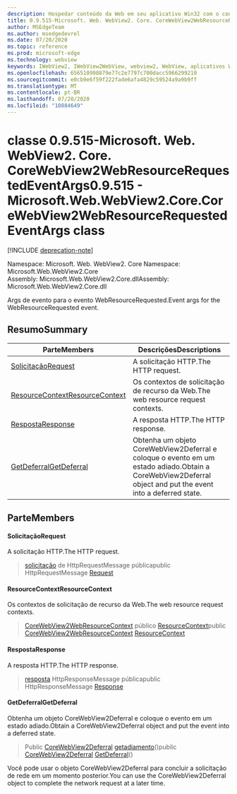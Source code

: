 ```yaml
---
description: Hospedar conteúdo da Web em seu aplicativo Win32 com o controle WebView2 do Microsoft Edge
title: 0.9.515-Microsoft. Web. WebView2. Core. CoreWebView2WebResourceRequestedEventArgs
author: MSEdgeTeam
ms.author: msedgedevrel
ms.date: 07/20/2020
ms.topic: reference
ms.prod: microsoft-edge
ms.technology: webview
keywords: IWebView2, IWebView2WebView, webview2, WebView, aplicativos Win32, Win32, Edge, ICoreWebView2, ICoreWebView2Controller, controle do navegador, HTML Edge
ms.openlocfilehash: 656510998879e77c2e7797c700dacc5966299210
ms.sourcegitcommit: e0cb9e6f59f222fade6afa4829c59524a9a9b9ff
ms.translationtype: MT
ms.contentlocale: pt-BR
ms.lasthandoff: 07/20/2020
ms.locfileid: "10884649"
---
```

# <span data-ttu-id="06026-104">classe 0.9.515-Microsoft. Web. WebView2. Core. CoreWebView2WebResourceRequestedEventArgs</span><span class="sxs-lookup"><span data-stu-id="06026-104">0.9.515 - Microsoft.Web.WebView2.Core.CoreWebView2WebResourceRequestedEventArgs class</span></span> 

[!INCLUDE [deprecation-note](../../includes/deprecation-note.md)]

<span data-ttu-id="06026-105">Namespace: Microsoft. Web. WebView2. Core </span><span class="sxs-lookup"><span data-stu-id="06026-105">Namespace: Microsoft.Web.WebView2.Core</span></span>\
<span data-ttu-id="06026-106">Assembly: Microsoft.Web.WebView2.Core.dll</span><span class="sxs-lookup"><span data-stu-id="06026-106">Assembly: Microsoft.Web.WebView2.Core.dll</span></span>

<span data-ttu-id="06026-107">Args de evento para o evento WebResourceRequested.</span><span class="sxs-lookup"><span data-stu-id="06026-107">Event args for the WebResourceRequested event.</span></span>

## <span data-ttu-id="06026-108">Resumo</span><span class="sxs-lookup"><span data-stu-id="06026-108">Summary</span></span>

 <span data-ttu-id="06026-109">Parte</span><span class="sxs-lookup"><span data-stu-id="06026-109">Members</span></span>                        | <span data-ttu-id="06026-110">Descrições</span><span class="sxs-lookup"><span data-stu-id="06026-110">Descriptions</span></span>
--------------------------------|---------------------------------------------
[<span data-ttu-id="06026-111">Solicitação</span><span class="sxs-lookup"><span data-stu-id="06026-111">Request</span></span>](#request) | <span data-ttu-id="06026-112">A solicitação HTTP.</span><span class="sxs-lookup"><span data-stu-id="06026-112">The HTTP request.</span></span>
[<span data-ttu-id="06026-113">ResourceContext</span><span class="sxs-lookup"><span data-stu-id="06026-113">ResourceContext</span></span>](#resourcecontext) | <span data-ttu-id="06026-114">Os contextos de solicitação de recurso da Web.</span><span class="sxs-lookup"><span data-stu-id="06026-114">The web resource request contexts.</span></span>
[<span data-ttu-id="06026-115">Resposta</span><span class="sxs-lookup"><span data-stu-id="06026-115">Response</span></span>](#response) | <span data-ttu-id="06026-116">A resposta HTTP.</span><span class="sxs-lookup"><span data-stu-id="06026-116">The HTTP response.</span></span>
[<span data-ttu-id="06026-117">GetDeferral</span><span class="sxs-lookup"><span data-stu-id="06026-117">GetDeferral</span></span>](#getdeferral) | <span data-ttu-id="06026-118">Obtenha um objeto CoreWebView2Deferral e coloque o evento em um estado adiado.</span><span class="sxs-lookup"><span data-stu-id="06026-118">Obtain a CoreWebView2Deferral object and put the event into a deferred state.</span></span>

## <span data-ttu-id="06026-119">Parte</span><span class="sxs-lookup"><span data-stu-id="06026-119">Members</span></span>

#### <span data-ttu-id="06026-120">Solicitação</span><span class="sxs-lookup"><span data-stu-id="06026-120">Request</span></span> 

<span data-ttu-id="06026-121">A solicitação HTTP.</span><span class="sxs-lookup"><span data-stu-id="06026-121">The HTTP request.</span></span>

> <span data-ttu-id="06026-122">[solicitação](#request) de HttpRequestMessage pública</span><span class="sxs-lookup"><span data-stu-id="06026-122">public HttpRequestMessage [Request](#request)</span></span>

#### <span data-ttu-id="06026-123">ResourceContext</span><span class="sxs-lookup"><span data-stu-id="06026-123">ResourceContext</span></span> 

<span data-ttu-id="06026-124">Os contextos de solicitação de recurso da Web.</span><span class="sxs-lookup"><span data-stu-id="06026-124">The web resource request contexts.</span></span>

> <span data-ttu-id="06026-125">[CoreWebView2WebResourceContext](./namespace-microsoft-web-webview2-core.md) público [ResourceContext](#resourcecontext)</span><span class="sxs-lookup"><span data-stu-id="06026-125">public [CoreWebView2WebResourceContext](./namespace-microsoft-web-webview2-core.md) [ResourceContext](#resourcecontext)</span></span>

#### <span data-ttu-id="06026-126">Resposta</span><span class="sxs-lookup"><span data-stu-id="06026-126">Response</span></span> 

<span data-ttu-id="06026-127">A resposta HTTP.</span><span class="sxs-lookup"><span data-stu-id="06026-127">The HTTP response.</span></span>

> <span data-ttu-id="06026-128">[resposta](#response) HttpResponseMessage pública</span><span class="sxs-lookup"><span data-stu-id="06026-128">public HttpResponseMessage [Response](#response)</span></span>

#### <span data-ttu-id="06026-129">GetDeferral</span><span class="sxs-lookup"><span data-stu-id="06026-129">GetDeferral</span></span> 

<span data-ttu-id="06026-130">Obtenha um objeto CoreWebView2Deferral e coloque o evento em um estado adiado.</span><span class="sxs-lookup"><span data-stu-id="06026-130">Obtain a CoreWebView2Deferral object and put the event into a deferred state.</span></span>

> <span data-ttu-id="06026-131">Public [CoreWebView2Deferral](microsoft-web-webview2-core-corewebview2deferral.md) [getadiamento](#getdeferral)()</span><span class="sxs-lookup"><span data-stu-id="06026-131">public [CoreWebView2Deferral](microsoft-web-webview2-core-corewebview2deferral.md) [GetDeferral](#getdeferral)()</span></span>

<span data-ttu-id="06026-132">Você pode usar o objeto CoreWebView2Deferral para concluir a solicitação de rede em um momento posterior.</span><span class="sxs-lookup"><span data-stu-id="06026-132">You can use the CoreWebView2Deferral object to complete the network request at a later time.</span></span>

